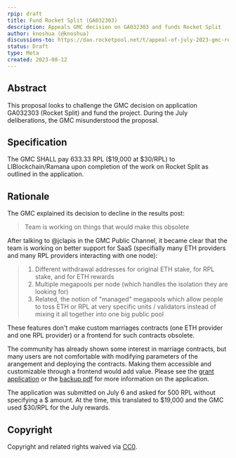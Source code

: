 ```yaml
---
rpip: draft
title: Fund Rocket Split (GA032303)
description: Appeals GMC decision on GA032303 and funds Rocket Split
author: knoshua (@knoshua)
discussions-to: https://dao.rocketpool.net/t/appeal-of-july-2023-gmc-results-rocket-split-ga032303/2085
status: Draft
type: Meta
created: 2023-08-12
---
```



## Abstract
This proposal looks to challenge the GMC decision on application GA032303 (Rocket Split) and fund the project. During the July deliberations, the GMC misunderstood the proposal. 

## Specification
The GMC SHALL pay 633.33 RPL ($19,000  at $30/RPL) to LIBlockchain/Ramana upon completion of the work on Rocket Split as outlined in the application.

## Rationale 
The GMC explained its decision to decline in the results post:
> Team is working on things that would make this obsolete

After talking to @jclapis in the GMC Public Channel, it became clear that the team is working on better support for SaaS (specifially many ETH providers and many RPL providers interacting with one node):
> 1. Different withdrawal addresses for original ETH stake, for RPL stake, and for ETH rewards
> 2. Multiple megapools per node (which handles the isolation they are looking for)
> 3. Related, the notion of "managed" megapools which allow people to toss ETH or RPL at very specific units / validators instead of mixing it all together into one big public pool

These features don't make custom marriages contracts (one ETH provider and one RPL provider) or a frontend for such contracts obsolete.

The community has already shown some interest in marriage contracts, but many users are not comfortable with modifying parameters of the arangement and deploying the contracts. Making them accessible and customizable through a frontend would add value. Please see the [grant application](https://dao.rocketpool.net/t/july-2023-gmc-call-for-grant-applications-deadline-is-july-15th/1934/4) or the [backup pdf](../assets//rpip-GMC-appeal-rocketsplit/July%202023%20Grant%20Applications.pdf) for more information on the application.

The application was submitted on July 6 and asked for 500 RPL without specifying a $ amount. At the time, this translated to $19,000 and the GMC used $30/RPL for the July rewards.

## Copyright
Copyright and related rights waived via [CC0](https://creativecommons.org/publicdomain/zero/1.0/).

